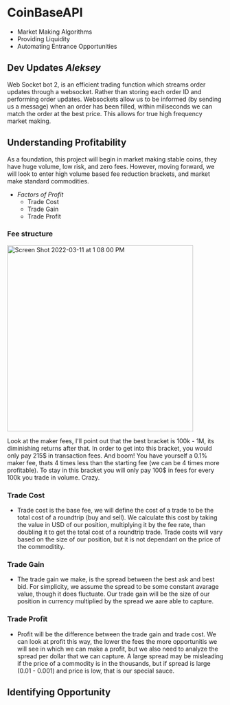 # CoinBaseAPI
- Market Making Algorithms
- Providing Liquidity
- Automating Entrance Opportunities

## Dev Updates *Aleksey*
Web Socket bot 2, is an efficient trading function which streams order updates through a websocket. Rather than storing each order ID and performing order updates. Websockets allow us to be informed (by sending us a message) when an order has been filled, within miliseconds we can match the order at the best price. This allows for true high frequency market making. 

## Understanding Profitability
 As a foundation, this project will begin in market making stable coins, they have huge volume, low risk, and zero fees. 
 However, moving forward, we will look to enter high volume based fee reduction brackets, and market make standard commodities. 
 - *Factors of Profit*
   - Trade Cost
   - Trade Gain
   - Trade Profit

### Fee structure
<img width="433" alt="Screen Shot 2022-03-11 at 1 08 00 PM" src="https://user-images.githubusercontent.com/94999268/157925277-2681004a-0d17-4e89-abed-9a341d787138.png">

Look at the maker fees, I'll point out that the best bracket is 100k - 1M, its diminishing returns after that. 
In order to get into this bracket, you would only pay 215$ in transaction fees. And boom! You have yourself a 0.1% maker fee, thats 4 times less than the starting fee (we can be 4 times more profitable). To stay in this bracket you will only pay 100$ in fees for every 100k you trade in volume. Crazy.

### Trade Cost
- Trade cost is the base fee, we will define the cost of a trade to be the total cost of a roundtrip (buy and sell). We calculate this cost by taking the value in USD of our position, multiplying it by the fee rate, than doubling it to get the total cost of a roundtrip trade. Trade costs will vary based on the size of our position, but it is not dependant on the price of the commoditity. 

### Trade Gain
- The trade gain we make, is the spread between the best ask and best bid. For simplicity, we assume the spread to be some constant avarage value, though it does fluctuate. Our trade gain will be the size of our position in currency multiplied by the spread we aare able to capture. 

### Trade Profit
- Profit will be the difference between the trade gain and trade cost. We can look at profit this way, the lower the fees the more opportunitis we will see in which we can make a profit, but we also need to analyze the spread per dollar that we can capture. A large spread may be misleading if the price of a commodity is in the thousands, but if spread is large (0.01 - 0.001) and price is low, that is our special sauce. 

## Identifying Opportunity
